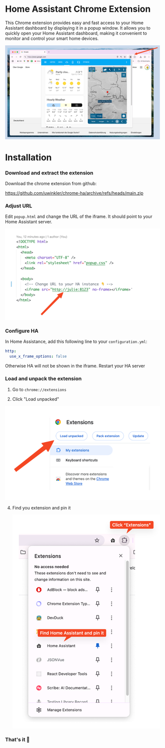 # Home Assistant Chrome Extension

This Chrome extension provides easy and fast access to your Home Assistant dashboard by displaying it in a popup window. It allows you to quickly open your Home Assistant dashboard, making it convenient to monitor and control your smart home devices.

![HA Extension](doc/01-teaser.png)

# Installation

### Download and extract the extension

Download the chrome extension from github:

https://github.com/uwinkler/chrome-ha/archive/refs/heads/main.zip

### Adjust URL

Edit `popup.html` and change the URL of the iframe. It should point to your Home Assistant server.

![Edit popup.htl](doc/02-url.png)

### Configure HA

In Home Assistance, add this following line to your `configuration.yml`:

```yml
http:
  use_x_frame_options: false
```

Otherwise HA will not be shown in the iframe. Restart your HA server

### Load and unpack the extension

1. Go to `chrome://extensions`

2. Click "Load unpacked"

![Load unpacked](doc/03-load-extension.png)

4. Find you extension and pin it

   ![Pin extension](doc/04-pin.png)

### That's it 🥳

